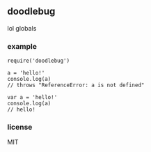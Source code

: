## doodlebug

lol globals

### example

```
require('doodlebug')

a = 'hello!'
console.log(a)
// throws "ReferenceError: a is not defined"

var a = 'hello!'
console.log(a)
// hello!
```

### license

MIT
